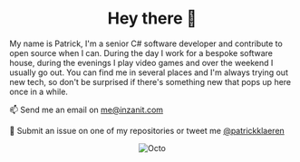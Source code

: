 <h1 align="center">Hey there 👋</h1>

My name is Patrick, I'm a senior C# software developer and contribute to open source when I can. During the day I work for a bespoke software house, during the evenings I play video games and over the weekend I usually go out. You can find me in several places and I'm always trying out new tech, so don't be surprised if there's something new that pops up here once in a while.

📫 Send me an email on me@inzanit.com

💬 Submit an issue on one of my repositories or tweet me [@patrickklaeren](https://twitter.com/patrickklaeren)

<p align="center">
  <img align="center" alt="Octo" src="https://www.piskelapp.com/static/resources/home/features/feature-open-source@2x.gif" />
</p
